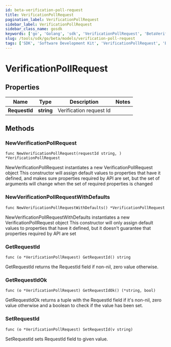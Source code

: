 ```yaml
---
id: beta-verification-poll-request
title: VerificationPollRequest
pagination_label: VerificationPollRequest
sidebar_label: VerificationPollRequest
sidebar_class_name: gosdk
keywords: ['go', 'Golang', 'sdk', 'VerificationPollRequest', 'BetaVerificationPollRequest'] 
slug: /tools/sdk/go/beta/models/verification-poll-request
tags: ['SDK', 'Software Development Kit', 'VerificationPollRequest', 'BetaVerificationPollRequest']
---
```


# VerificationPollRequest

## Properties

Name | Type | Description | Notes
------------ | ------------- | ------------- | -------------
**RequestId** | **string** | Verification request Id | 

## Methods

### NewVerificationPollRequest

`func NewVerificationPollRequest(requestId string, ) *VerificationPollRequest`

NewVerificationPollRequest instantiates a new VerificationPollRequest object
This constructor will assign default values to properties that have it defined,
and makes sure properties required by API are set, but the set of arguments
will change when the set of required properties is changed

### NewVerificationPollRequestWithDefaults

`func NewVerificationPollRequestWithDefaults() *VerificationPollRequest`

NewVerificationPollRequestWithDefaults instantiates a new VerificationPollRequest object
This constructor will only assign default values to properties that have it defined,
but it doesn't guarantee that properties required by API are set

### GetRequestId

`func (o *VerificationPollRequest) GetRequestId() string`

GetRequestId returns the RequestId field if non-nil, zero value otherwise.

### GetRequestIdOk

`func (o *VerificationPollRequest) GetRequestIdOk() (*string, bool)`

GetRequestIdOk returns a tuple with the RequestId field if it's non-nil, zero value otherwise
and a boolean to check if the value has been set.

### SetRequestId

`func (o *VerificationPollRequest) SetRequestId(v string)`

SetRequestId sets RequestId field to given value.



